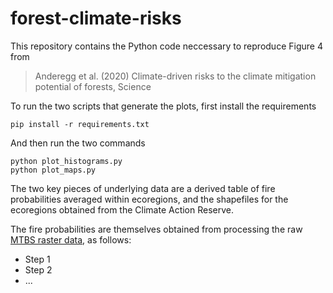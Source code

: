 # forest-climate-risks

This repository contains the Python code neccessary to reproduce Figure 4 from

> Anderegg et al. (2020) Climate-driven risks to the climate mitigation potential of forests, Science

To run the two scripts that generate the plots, first install the requirements

```
pip install -r requirements.txt
```

And then run the two commands

```
python plot_histograms.py
python plot_maps.py
```

The two key pieces of underlying data are a derived table of fire probabilities averaged within ecoregions, and the shapefiles for the ecoregions obtained from the Climate Action Reserve.

The fire probabilities are themselves obtained from processing the raw [MTBS raster data](https://www.mtbs.gov/direct-download), as follows:

- Step 1
- Step 2
- ...



